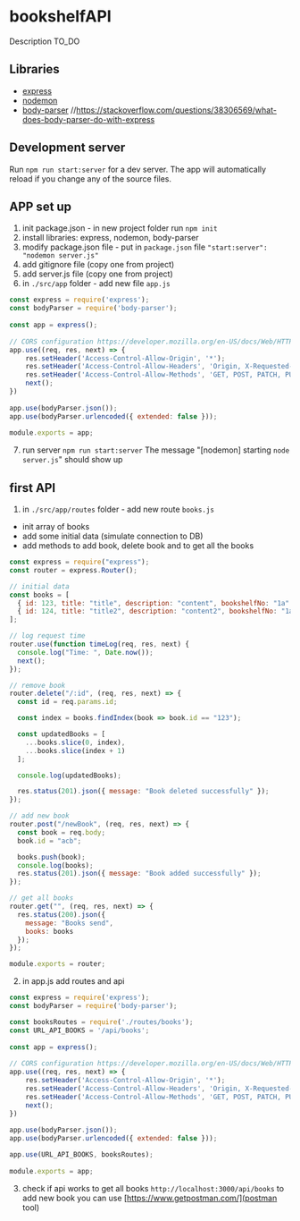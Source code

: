 # bookshelfAPI
Description TO_DO

## Libraries
* [express](https://www.npmjs.com/package/express)
* [nodemon](https://www.npmjs.com/package/nodemon)
* [body-parser](https://www.npmjs.com/package/body-parser) //https://stackoverflow.com/questions/38306569/what-does-body-parser-do-with-express

## Development server

Run `npm run start:server` for a dev server. The app will automatically reload if you change any of the source files.

## APP set up

1. init package.json - in new project folder run `npm init`
2. install libraries: express, nodemon, body-parser
3. modify package.json file - put in `package.json` file `"start:server": "nodemon server.js"`
4. add gitignore file (copy one from project)
5. add server.js file (copy one from project)
6. in `./src/app` folder - add new file `app.js`

```javascript
const express = require('express');
const bodyParser = require('body-parser');
 
const app = express();
 
// CORS configuration https://developer.mozilla.org/en-US/docs/Web/HTTP/CORS
app.use((req, res, next) => {
    res.setHeader('Access-Control-Allow-Origin', '*');
    res.setHeader('Access-Control-Allow-Headers', 'Origin, X-Requested-With, Content-Type, Accept');
    res.setHeader('Access-Control-Allow-Methods', 'GET, POST, PATCH, PUT, DELETE, OPTIONS')
    next();
})
 
app.use(bodyParser.json());
app.use(bodyParser.urlencoded({ extended: false }));
 
module.exports = app;
```

7. run server `npm run start:server`
The message "[nodemon] starting `node server.js`" should show up

## first API

1. in `./src/app/routes` folder - add new route `books.js`

- init array of books
- add some initial data (simulate connection to DB)
- add methods to add book, delete book and to get all the books

```javascript
const express = require("express");
const router = express.Router();

// initial data
const books = [
  { id: 123, title: "title", description: "content", bookshelfNo: "1a" },
  { id: 124, title: "title2", description: "content2", bookshelfNo: "1a" }
];

// log request time
router.use(function timeLog(req, res, next) {
  console.log("Time: ", Date.now());
  next();
});

// remove book
router.delete("/:id", (req, res, next) => {
  const id = req.params.id;

  const index = books.findIndex(book => book.id == "123");

  const updatedBooks = [
    ...books.slice(0, index),
    ...books.slice(index + 1)
  ];

  console.log(updatedBooks);

  res.status(201).json({ message: "Book deleted successfully" });
});

// add new book
router.post("/newBook", (req, res, next) => {
  const book = req.body;
  book.id = "acb";

  books.push(book);
  console.log(books);
  res.status(201).json({ message: "Book added successfully" });
});

// get all books
router.get("", (req, res, next) => {
  res.status(200).json({
    message: "Books send",
    books: books
  });
});

module.exports = router;
```

2. in app.js add routes and api

```javascript
const express = require('express');
const bodyParser = require('body-parser');

const booksRoutes = require('./routes/books');
const URL_API_BOOKS = '/api/books';
 
const app = express();
 
// CORS configuration https://developer.mozilla.org/en-US/docs/Web/HTTP/CORS
app.use((req, res, next) => {
    res.setHeader('Access-Control-Allow-Origin', '*');
    res.setHeader('Access-Control-Allow-Headers', 'Origin, X-Requested-With, Content-Type, Accept');
    res.setHeader('Access-Control-Allow-Methods', 'GET, POST, PATCH, PUT, DELETE, OPTIONS')
    next();
})
 
app.use(bodyParser.json());
app.use(bodyParser.urlencoded({ extended: false }));

app.use(URL_API_BOOKS, booksRoutes);
 
module.exports = app;
```

3. check if api works
to get all books `http://localhost:3000/api/books`
to add new book you can use [https://www.getpostman.com/](postman tool) 
